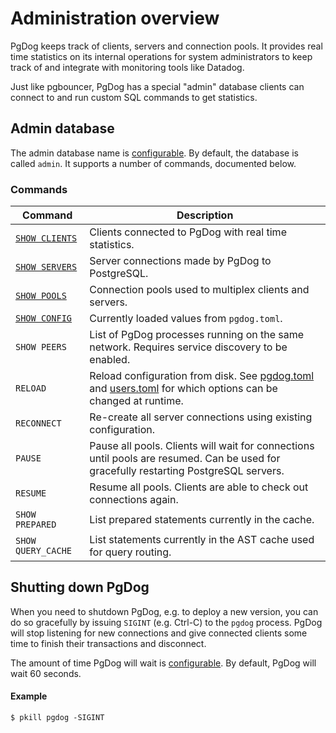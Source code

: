 # Administration overview

PgDog keeps track of clients, servers and connection pools. It provides real time statistics on its internal operations for system
administrators to keep track of and integrate with monitoring tools like Datadog.

Just like pgbouncer, PgDog has a special "admin" database clients can connect to and run custom SQL commands
to get statistics.

## Admin database

The admin database name is [configurable](../configuration/pgdog.toml/admin.md). By default, the database is called `admin`. It supports a number of commands, documented below.

### Commands

| Command | Description |
|---------|-------------|
| [`SHOW CLIENTS`](clients.md) | Clients connected to PgDog with real time statistics. |
| [`SHOW SERVERS`](servers.md) | Server connections made by PgDog to PostgreSQL. |
| [`SHOW POOLS`](pools.md) | Connection pools used to multiplex clients and servers. |
| [`SHOW CONFIG`](config.md) | Currently loaded values from `pgdog.toml`. |
| `SHOW PEERS` | List of PgDog processes running on the same network. Requires service discovery to be enabled. |
| `RELOAD` | Reload configuration from disk. See [pgdog.toml](../configuration/pgdog.toml/general.md) and [users.toml](../configuration/users.toml/users.md) for which options can be changed at runtime. |
| `RECONNECT` | Re-create all server connections using existing configuration. |
| `PAUSE` | Pause all pools. Clients will wait for connections until pools are resumed. Can be used for gracefully restarting PostgreSQL servers. |
| `RESUME` | Resume all pools. Clients are able to check out connections again. |
| `SHOW PREPARED` | List prepared statements currently in the cache. |
| `SHOW QUERY_CACHE` | List statements currently in the AST cache used for query routing. |

## Shutting down PgDog

When you need to shutdown PgDog, e.g. to deploy a new version, you can do so gracefully by issuing `SIGINT` (e.g. Ctrl-C) to the `pgdog` process.
PgDog will stop listening for new connections and give connected clients some time to finish their transactions and disconnect.

The amount of time PgDog will wait is [configurable](../configuration/pgdog.toml/general.md#shutdown_timeout). By default, PgDog will wait 60 seconds.

#### Example

```
$ pkill pgdog -SIGINT
```
